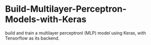 # Build-Multilayer-Perceptron-Models-with-Keras
build and train a multilayer perceptronl (MLP) model using Keras, with Tensorflow as its backend.
